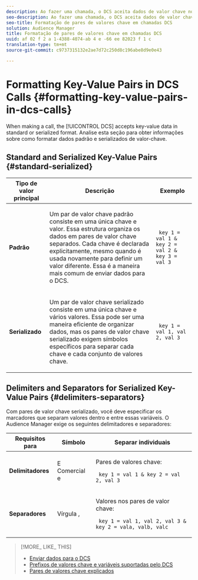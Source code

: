 ```yaml
---
description: Ao fazer uma chamada, o DCS aceita dados de valor chave no formato padrão ou serializado. Analise esta seção para obter informações sobre como formatar dados padrão e serializados de valor-chave.
seo-description: Ao fazer uma chamada, o DCS aceita dados de valor chave no formato padrão ou serializado. Analise esta seção para obter informações sobre como formatar dados padrão e serializados de valor-chave.
seo-title: Formatação de pares de valores chave em chamadas DCS
solution: Audience Manager
title: Formatação de pares de valores chave em chamadas DCS
uuid: af 02 f 2 a 1-4388-4074-ab 4 e -66 ee 82023 f 1 c
translation-type: tm+mt
source-git-commit: c9737315132e2ae7d72c250d8c196abe8d9e0e43

---
```



# Formatting Key-Value Pairs in DCS Calls {#formatting-key-value-pairs-in-dcs-calls}

When making a call, the [!UICONTROL DCS] accepts key-value data in standard or serialized format. Analise esta seção para obter informações sobre como formatar dados padrão e serializados de valor-chave.

## Standard and Serialized Key-Value Pairs {#standard-serialized}

<table id="table_A220F9B359F34C6EA7B83618FC22EE3A"> 
 <thead> 
  <tr> 
   <th colname="col1" class="entry"> Tipo de valor principal </th> 
   <th colname="col2" class="entry"> Descrição </th> 
   <th colname="col3" class="entry"> Exemplo </th> 
  </tr> 
 </thead>
 <tbody> 
  <tr> 
   <td colname="col1"> <b>Padrão</b> </td> 
   <td colname="col2"> <p>Um par de valor chave padrão consiste em uma única chave e valor. Essa estrutura organiza os dados em pares de valor chave separados. Cada chave é declarada explicitamente, mesmo quando é usada novamente para definir um valor diferente. Essa é a maneira mais comum de enviar dados para o DCS. </p> </td>
   <td colname="col3"> <code> key 1 = val 1 &amp; key 2 = val 2 &amp; key 3 = val 3</code> </td>
  </tr>
  <tr> 
   <td colname="col1"> <b>Serializado</b> </td> 
   <td colname="col2"> <p>Um par de valor chave serializado consiste em uma única chave e vários valores. Essa pode ser uma maneira eficiente de organizar dados, mas os pares de valor chave serializado exigem símbolos específicos para separar cada chave e cada conjunto de valores chave. </p> </td> 
   <td colname="col3"> <code> key 1 = val 1, val 2, val 3</code> </td> 
  </tr>
 </tbody>
</table>

## Delimiters and Separators for Serialized Key-Value Pairs {#delimiters-separators}

Com pares de valor chave serializado, você deve especificar os marcadores que separam valores dentro e entre essas variáveis. O Audience Manager exige os seguintes delimitadores e separadores:

<table id="table_8FD4E6B9506943AEA619D4089913ECBC"> 
 <thead> 
  <tr> 
   <th colname="col1" class="entry"> Requisitos para </th> 
   <th colname="col2" class="entry"> Símbolo </th> 
   <th colname="col3" class="entry"> Separar individuais </th> 
  </tr>
 </thead>
 <tbody> 
  <tr> 
   <td colname="col1"><b>Delimitadores</b> </td> 
   <td colname="col2"> E Comercial e </td> 
   <td colname="col3"> <p>Pares de valores chave: </p> <p><code> key 1 = val 1 &amp; key 2 = val 2, val 3</code> </p> </td> 
  </tr> 
  <tr> 
   <td colname="col1"><b>Separadores</b> </td> 
   <td colname="col2"> Vírgula , </td> 
   <td colname="col3"> <p>Valores nos pares de valor chave: </p> <p><code> key 1 = val 1, val 2, val 3 &amp; key 2 = vala, valb, valc</code> </p> </td> 
  </tr> 
 </tbody> 
</table>

>[!MORE_ LIKE_ THIS]
>
>* [Enviar dados para o DCS](../../../api/dcs-intro/dcs-event-calls/dcs-url-send.md)
>* [Prefixos de valores chave e variáveis suportadas pelo DCS](../../../api/dcs-intro/dcs-api-reference/dcs-keys.md)
>* [Pares de valores chave explicados](../../../reference/key-value-pairs-explained.md)

